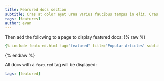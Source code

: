```yaml
---
title: Fearured docs section
subtitle: Cras at dolor eget urna varius faucibus tempus in elit. Cras a dui imperdiet, tempus metus quis, pharetra turpis.
tags: [features]
author: evan
---
```


Then add the following to a page to display featured docs:
{% raw %}
```yaml
{% include featured.html tag="featured" title="Popular Articles" subtitle="Selected featured articles to get you started fast in zira" %}
```
{% endraw %}

All docs with a `featured` tag will be displayed:
```yml
tags: [featured]
```